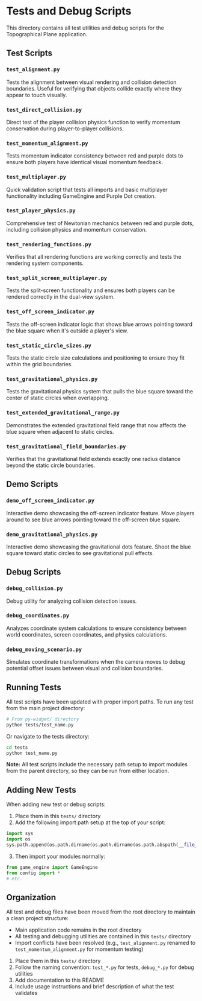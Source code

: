 # Tests and Debug Scripts

This directory contains all test utilities and debug scripts for the Topographical Plane application.

## Test Scripts

### `test_alignment.py`
Tests the alignment between visual rendering and collision detection boundaries. Useful for verifying that objects collide exactly where they appear to touch visually.

### `test_direct_collision.py`
Direct test of the player collision physics function to verify momentum conservation during player-to-player collisions.

### `test_momentum_alignment.py`
Tests momentum indicator consistency between red and purple dots to ensure both players have identical visual momentum feedback.

### `test_multiplayer.py`
Quick validation script that tests all imports and basic multiplayer functionality including GameEngine and Purple Dot creation.

### `test_player_physics.py`
Comprehensive test of Newtonian mechanics between red and purple dots, including collision physics and momentum conservation.

### `test_rendering_functions.py`
Verifies that all rendering functions are working correctly and tests the rendering system components.

### `test_split_screen_multiplayer.py`
Tests the split-screen functionality and ensures both players can be rendered correctly in the dual-view system.

### `test_off_screen_indicator.py`
Tests the off-screen indicator logic that shows blue arrows pointing toward the blue square when it's outside a player's view.

### `test_static_circle_sizes.py`
Tests the static circle size calculations and positioning to ensure they fit within the grid boundaries.

### `test_gravitational_physics.py`
Tests the gravitational physics system that pulls the blue square toward the center of static circles when overlapping.

### `test_extended_gravitational_range.py`
Demonstrates the extended gravitational field range that now affects the blue square when adjacent to static circles.

### `test_gravitational_field_boundaries.py`
Verifies that the gravitational field extends exactly one radius distance beyond the static circle boundaries.

## Demo Scripts

### `demo_off_screen_indicator.py`
Interactive demo showcasing the off-screen indicator feature. Move players around to see blue arrows pointing toward the off-screen blue square.

### `demo_gravitational_physics.py`
Interactive demo showcasing the gravitational dots feature. Shoot the blue square toward static circles to see gravitational pull effects.

## Debug Scripts

### `debug_collision.py`
Debug utility for analyzing collision detection issues.

### `debug_coordinates.py`
Analyzes coordinate system calculations to ensure consistency between world coordinates, screen coordinates, and physics calculations.

### `debug_moving_scenario.py`
Simulates coordinate transformations when the camera moves to debug potential offset issues between visual and collision boundaries.

## Running Tests

All test scripts have been updated with proper import paths. To run any test from the main project directory:

```bash
# From py-widget/ directory
python tests/test_name.py

```

Or navigate to the tests directory:

```bash
cd tests
python test_name.py
```

**Note:** All test scripts include the necessary path setup to import modules from the parent directory, so they can be run from either location.

## Adding New Tests

When adding new test or debug scripts:

1. Place them in this `tests/` directory
2. Add the following import path setup at the top of your script:

```python
import sys
import os
sys.path.append(os.path.dirname(os.path.dirname(os.path.abspath(__file__))))
```

3. Then import your modules normally:

```python
from game_engine import GameEngine
from config import *
# etc.
```

## Organization

All test and debug files have been moved from the root directory to maintain a clean project structure:
- Main application code remains in the root directory
- All testing and debugging utilities are contained in this `tests/` directory
- Import conflicts have been resolved (e.g., `test_alignment.py` renamed to `test_momentum_alignment.py` for momentum testing)

1. Place them in this `tests/` directory
2. Follow the naming convention: `test_*.py` for tests, `debug_*.py` for debug utilities
3. Add documentation to this README
4. Include usage instructions and brief description of what the test validates
